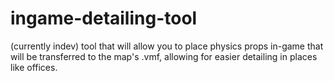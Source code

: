 # ingame-detailing-tool
(currently indev) tool that will allow you to place physics props in-game that will be transferred to the map's .vmf, allowing for easier detailing in places like offices.
